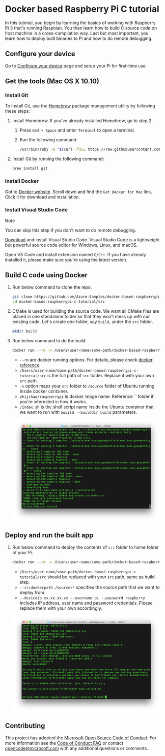 
# Docker based Raspberry Pi C tutorial

In this tutorial, you begin by learning the basics of working with Raspberry Pi 3 that's running Raspbian. You then learn how to build C source code on host machine in a cross-compliation way. Last but most important, you learn how to deploy built binaries to Pi and how to do remote debugging. 

## Configure your device

Go to [Configure your device](https://docs.microsoft.com/en-us/azure/iot-hub/iot-hub-raspberry-pi-kit-c-lesson1-configure-your-device) page and setup your Pi for first-time use.

## Get the tools (Mac OS X 10.10)

### Install Git
To install Git, use the [Homebrew](http://brew.sh) package management utility by following these steps:

1. Install Homebrew. If you've already installed Homebrew, go to step 2.
   
   1. Press `Cmd + Space` and enter `Terminal` to open a terminal.
   2. Run the following command:
      
      ```bash
      /usr/bin/ruby -e "$(curl -fsSL https://raw.githubusercontent.com/Homebrew/install/master/install)"
      ```
2. Install Git by running the following command:
   
   ```bash
   brew install git
   ```

### Install Docker
Got to [Docker website](https://www.docker.com/). Scroll down and find the `Get Docker for Mac` link. Click it for download and installation.

### Install Visual Studio Code

> [!NOTE]
> You can skip this step if you don't want to do remote debugging.

[Download](https://code.visualstudio.com/docs/setup/osx) and install Visual Studio Code. Visual Studio Code is a lightweight but powerful source code editor for Windows, Linux, and macOS.

Open VS Code and install extension named `C/C++`. If you have already installed it, please make sure you're using the latest version.

## Build C code using Docker

1. Run below command to clone the repo.

   ```bash
   git clone https://github.com/Azure-Samples/docker-based-raspberrypi-c-tutorial.git
   cd docker-based-raspberrypi-c-tutorial/src
   ```

2. CMake is used for building the source code. We want all CMake files are placed in one standalone folder so that they won't mess up with our existing code. Let's create one folder, say `build`, under the `src` folder.

   ```bash
   mkdir build
   ```
3. Run below command to do the build. 

   ```bash
   docker run --rm -v /Users/user-name/some-path/docker-based-raspberrypi-c-tutorial/src:/source zhijzhao/raspberrypi /index.sh build --builddir build
   ```

   * `--rm` are docker running options. For details, please check [docker reference](https://docs.docker.com/engine/reference/commandline/run/).
   * `/Users/user-name/some-path/docker-based-raspberrypi-c-tutorial/src` is the full path of `src` folder. Replace it with your own `src` path.
   * `-v` option maps your `src` folder to `/source` folder of Ubuntu running inside docker container.
   * `zhijzhao/raspberrypi` is docker image name. Reference `` folder if you're interested in how it works.
   * `/index.sh` is the shell script name inside the Ubuntu container that we want to run with `buiild --builddir build` parameters.

   ![docker-build.png](images/docker-build.png)

## Deploy and run the built app

1. Run below command to deploy the contents of `src` folder to home folder of your Pi.

   ```bash
   docker run --rm -v /Users/user-name/some-path/docker-based-raspberrypi-c-tutorial/src:/source zhijzhao/raspberrypi /index.sh deploy --srcdockerpath /source/* --destdir /home/pi --deviceip xx.xx.xx.xx --username pi --password raspberry
   ```
   * `/Users/user-name/some-path/docker-based-raspberrypi-c-tutorial/src` should be replaced with your `src` path, same as build step.
   * `--srcdockerpath /source/*` specifies the source path that we want to deploy from.
   * `--deviceip xx.xx.xx.xx --username pi --password raspberry` includes IP address, user name and password credentials. Please replace them with your own accordingly.

   ![docker-deploy.png](images/docker-deploy.png)

## Contributing
This project has adopted the [Microsoft Open Source Code of Conduct](https://opensource.microsoft.com/codeofconduct/). For more information see the [Code of Conduct FAQ](https://opensource.microsoft.com/codeofconduct/faq/) or contact [opencode@microsoft.com](mailto:opencode@microsoft.com) with any additional questions or comments.
